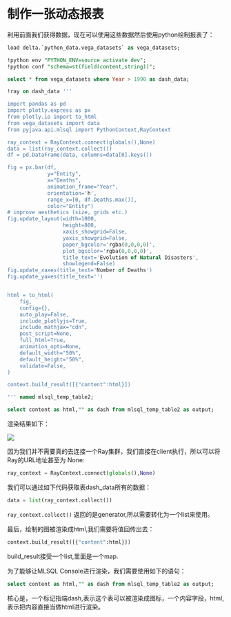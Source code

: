 # 制作一张动态报表

利用前面我们获得数据，现在可以使用这些数据然后使用python绘制报表了：

```sql
load delta.`python_data.vega_datasets` as vega_datasets;

!python env "PYTHON_ENV=source activate dev";
!python conf "schema=st(field(content,string))";

select * from vega_datasets where Year > 1990 as dash_data;

!ray on dash_data '''

import pandas as pd
import plotly.express as px
from plotly.io import to_html
from vega_datasets import data
from pyjava.api.mlsql import PythonContext,RayContext

ray_context = RayContext.connect(globals(),None)
data = list(ray_context.collect())
df = pd.DataFrame(data, columns=data[0].keys())

fig = px.bar(df,
             y="Entity",
             x="Deaths",
             animation_frame="Year",
             orientation='h',
             range_x=[0, df.Deaths.max()],
             color="Entity")
# improve aesthetics (size, grids etc.)
fig.update_layout(width=1000,
                  height=800,
                  xaxis_showgrid=False,
                  yaxis_showgrid=False,
                  paper_bgcolor='rgba(0,0,0,0)',
                  plot_bgcolor='rgba(0,0,0,0)',
                  title_text='Evolution of Natural Disasters',
                  showlegend=False)
fig.update_xaxes(title_text='Number of Deaths')
fig.update_yaxes(title_text='')


html = to_html(
    fig,
    config={},
    auto_play=False,
    include_plotlyjs=True,
    include_mathjax="cdn",
    post_script=None,
    full_html=True,
    animation_opts=None,
    default_width="50%",
    default_height="50%",
    validate=False,
)

context.build_result([{"content":html}])

''' named mlsql_temp_table2;

select content as html,"" as dash from mlsql_temp_table2 as output;
```

渲染结果如下：

![](http://docs.mlsql.tech/upload_images/WechatIMG80.png)

因为我们并不需要真的去连接一个Ray集群，我们直接在client执行，所以可以将Ray的URL地址甚至为
None:

```python
ray_context = RayContext.connect(globals(),None)
```

我们可以通过如下代码获取表dash_data所有的数据：

```python
data = list(ray_context.collect())
```

`ray_context.collect()` 返回的是generator,所以需要转化为一个list来使用。

最后，绘制的图被渲染成html,我们需要将值回传出去：

```python
context.build_result([{"content":html}])
```

build_result接受一个list,里面是一个map.

为了能够让MLSQL Console进行渲染，我们需要使用如下的语句：

```sql
select content as html,"" as dash from mlsql_temp_table2 as output;
```

核心是，一个标记指端dash,表示这个表可以被渲染成图标，一个内容字段，html,表示把内容直接当做html进行渲染。








